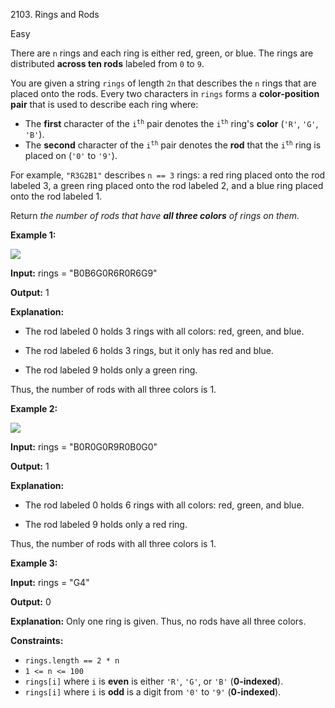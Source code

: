 2103\. Rings and Rods

Easy

There are `n` rings and each ring is either red, green, or blue. The rings are distributed **across ten rods** labeled from `0` to `9`.

You are given a string `rings` of length `2n` that describes the `n` rings that are placed onto the rods. Every two characters in `rings` forms a **color-position pair** that is used to describe each ring where:

*   The **first** character of the <code>i<sup>th</sup></code> pair denotes the <code>i<sup>th</sup></code> ring's **color** (`'R'`, `'G'`, `'B'`).
*   The **second** character of the <code>i<sup>th</sup></code> pair denotes the **rod** that the <code>i<sup>th</sup></code> ring is placed on (`'0'` to `'9'`).

For example, `"R3G2B1"` describes `n == 3` rings: a red ring placed onto the rod labeled 3, a green ring placed onto the rod labeled 2, and a blue ring placed onto the rod labeled 1.

Return _the number of rods that have **all three colors** of rings on them._

**Example 1:**

![](https://assets.leetcode.com/uploads/2021/11/23/ex1final.png)

**Input:** rings = "B0B6G0R6R0R6G9"

**Output:** 1

**Explanation:** 

- The rod labeled 0 holds 3 rings with all colors: red, green, and blue. 

- The rod labeled 6 holds 3 rings, but it only has red and blue. 

- The rod labeled 9 holds only a green ring. 
  
Thus, the number of rods with all three colors is 1.

**Example 2:**

![](https://assets.leetcode.com/uploads/2021/11/23/ex2final.png)

**Input:** rings = "B0R0G0R9R0B0G0"

**Output:** 1

**Explanation:** 

- The rod labeled 0 holds 6 rings with all colors: red, green, and blue. 

- The rod labeled 9 holds only a red ring. 
  
Thus, the number of rods with all three colors is 1.

**Example 3:**

**Input:** rings = "G4"

**Output:** 0

**Explanation:** Only one ring is given. Thus, no rods have all three colors.

**Constraints:**

*   `rings.length == 2 * n`
*   `1 <= n <= 100`
*   `rings[i]` where `i` is **even** is either `'R'`, `'G'`, or `'B'` (**0-indexed**).
*   `rings[i]` where `i` is **odd** is a digit from `'0'` to `'9'` (**0-indexed**).